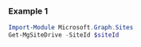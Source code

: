 ### Example 1
``` powershell
Import-Module Microsoft.Graph.Sites
Get-MgSiteDrive -SiteId $siteId
```
